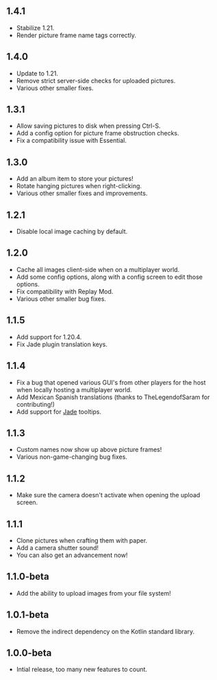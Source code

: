 ## 1.4.1

- Stabilize 1.21.
- Render picture frame name tags correctly.

## 1.4.0

- Update to 1.21.
- Remove strict server-side checks for uploaded pictures.
- Various other smaller fixes.

## 1.3.1

- Allow saving pictures to disk when pressing Ctrl-S.
- Add a config option for picture frame obstruction checks.
- Fix a compatibility issue with Essential.

## 1.3.0

- Add an album item to store your pictures!
- Rotate hanging pictures when right-clicking.
- Various other smaller fixes and improvements.

## 1.2.1

- Disable local image caching by default.

## 1.2.0

- Cache all images client-side when on a multiplayer world.
- Add some config options, along with a config screen to edit those options.
- Fix compatibility with Replay Mod.
- Various other smaller bug fixes.

## 1.1.5

- Add support for 1.20.4.
- Fix Jade plugin translation keys.

## 1.1.4

- Fix a bug that opened various GUI's from other players for the host when locally hosting a multiplayer world.
- Add Mexican Spanish translations (thanks to TheLegendofSaram for contributing!)
- Add support for [Jade](https://modrinth.com/mod/jade) tooltips.

## 1.1.3

- Custom names now show up above picture frames!
- Various non-game-changing bug fixes.

## 1.1.2

- Make sure the camera doesn't activate when opening the upload screen.

## 1.1.1

- Clone pictures when crafting them with paper.
- Add a camera shutter sound!
- You can also get an advancement now!

## 1.1.0-beta

- Add the ability to upload images from your file system!

## 1.0.1-beta

- Remove the indirect dependency on the Kotlin standard library.

## 1.0.0-beta

- Intial release, too many new features to count.
